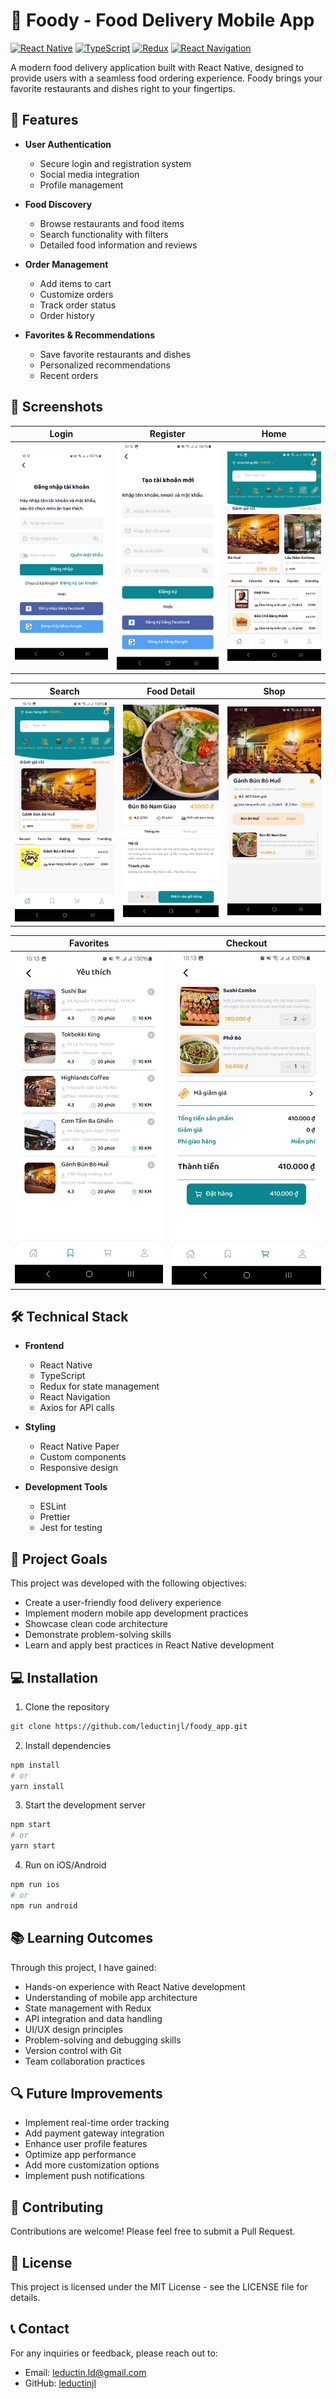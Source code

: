 # 🍔 Foody - Food Delivery Mobile App

[![React Native](https://img.shields.io/badge/React_Native-20232A?style=for-the-badge&logo=react&logoColor=61DAFB)](https://reactnative.dev/)
[![TypeScript](https://img.shields.io/badge/TypeScript-007ACC?style=for-the-badge&logo=typescript&logoColor=white)](https://www.typescriptlang.org/)
[![Redux](https://img.shields.io/badge/Redux-593D88?style=for-the-badge&logo=redux&logoColor=white)](https://redux.js.org/)
[![React Navigation](https://img.shields.io/badge/React_Navigation-6B52AE?style=for-the-badge&logo=react&logoColor=white)](https://reactnavigation.org/)

A modern food delivery application built with React Native, designed to provide users with a seamless food ordering experience. Foody brings your favorite restaurants and dishes right to your fingertips.


## 🚀 Features

- **User Authentication**
  - Secure login and registration system
  - Social media integration
  - Profile management

- **Food Discovery**
  - Browse restaurants and food items
  - Search functionality with filters
  - Detailed food information and reviews

- **Order Management**
  - Add items to cart
  - Customize orders
  - Track order status
  - Order history

- **Favorites & Recommendations**
  - Save favorite restaurants and dishes
  - Personalized recommendations
  - Recent orders

## 📱 Screenshots

| Login | Register | Home |
|-------|----------|------|
| ![Login](images/login.jpg) | ![Register](images/register.jpg) | ![Home](images/home.jpg) |

| Search | Food Detail | Shop |
|--------|-------------|------|
| ![Search](images/search.jpg) | ![Food Detail](images/food_detail.jpg) | ![Shop](images/shop.jpg) |

| Favorites | Checkout |
|-----------|----------|
| ![Favorites](images/favorite.jpg) | ![Checkout](images/checkout.jpg) |

## 🛠️ Technical Stack

- **Frontend**
  - React Native
  - TypeScript
  - Redux for state management
  - React Navigation
  - Axios for API calls

- **Styling**
  - React Native Paper
  - Custom components
  - Responsive design

- **Development Tools**
  - ESLint
  - Prettier
  - Jest for testing

## 🎯 Project Goals

This project was developed with the following objectives:
- Create a user-friendly food delivery experience
- Implement modern mobile app development practices
- Showcase clean code architecture
- Demonstrate problem-solving skills
- Learn and apply best practices in React Native development

## 💻 Installation

1. Clone the repository
```bash
git clone https://github.com/leductinjl/foody_app.git
```

2. Install dependencies
```bash
npm install
# or
yarn install
```

3. Start the development server
```bash
npm start
# or
yarn start
```

4. Run on iOS/Android
```bash
npm run ios
# or
npm run android
```

## 📚 Learning Outcomes

Through this project, I have gained:
- Hands-on experience with React Native development
- Understanding of mobile app architecture
- State management with Redux
- API integration and data handling
- UI/UX design principles
- Problem-solving and debugging skills
- Version control with Git
- Team collaboration practices

## 🔍 Future Improvements

- Implement real-time order tracking
- Add payment gateway integration
- Enhance user profile features
- Optimize app performance
- Add more customization options
- Implement push notifications

## 🤝 Contributing

Contributions are welcome! Please feel free to submit a Pull Request.

## 📄 License

This project is licensed under the MIT License - see the LICENSE file for details.

## 📞 Contact

For any inquiries or feedback, please reach out to:
- Email: [leductin.ld@gmail.com](mailto:leductin.ld@gmail.com)
- GitHub: [leductinjl](https://github.com/leductinjl) 